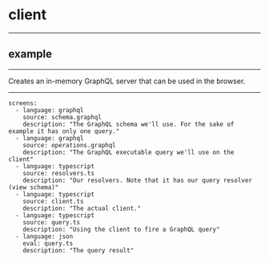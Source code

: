 # client
---

## example
---

Creates an in-memory GraphQL server that can be used in the browser.

---

```screens
screens:
  - language: graphql
    source: schema.graphql
    description: "The GraphQL schema we'll use. For the sake of example it has only one query."
  - language: graphql
    source: operations.graphql
    description: "The GraphQL executable query we'll use on the client"
  - language: typescript
    source: resolvers.ts
    description: "Our resolvers. Note that it has our query resolver (view schema)"
  - language: typescript
    source: client.ts
    description: "The actual client."
  - language: typescript
    source: query.ts
    description: "Using the client to fire a GraphQL query"
  - language: json
    eval: query.ts
    description: "The query result"
```
